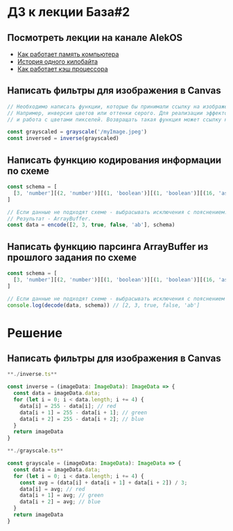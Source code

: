# ДЗ к лекции База#2

## Посмотреть лекции на канале AlekOS

- [Как работает память компьютера](https://www.youtube.com/watch?v=Wh22_O8jXVQ)
- [История одного килобайта](https://www.youtube.com/watch?v=6n8gALZzBx4)
- [Как работает кэш процессора](https://www.youtube.com/watch?v=7n_8cOBpQrg)

## Написать фильтры для изображения в Canvas

```js
// Необходимо написать функции, которые бы принимали ссылку на изображение или canvas и применяла бы к нему один из эффектов.
// Например, инверсия цветов или оттенки серого. Для реализации эффектов, необходимо использовать методы Canvas getImageData/putImageData
// и работа с цветами пикселей. Возвращать такая функция может ссылку на Canvas или ImageData.

const grayscaled = grayscale('/myImage.jpeg')
const inversed = inverse(grayscaled)
```

## Написать функцию кодирования информации по схеме

```js
const schema = [
  [3, 'number'][(2, 'number')][(1, 'boolean')][(1, 'boolean')][(16, 'ascii')] // 3 бита число // 3 бита число // 1 бит логический // 1 бит логический // 16 бит 2 аски символа
]

// Если данные не подходят схеме - выбрасывать исключения с пояснением.
// Результат - ArrayBuffer.
const data = encode([2, 3, true, false, 'ab'], schema)
```

## Написать функцию парсинга ArrayBuffer из прошлого задания по схеме

```js
const schema = [
  [3, 'number'][(2, 'number')][(1, 'boolean')][(1, 'boolean')][(16, 'ascii')] // 3 бита число // 3 бита число // 1 бит логический // 1 бит логический // 16 бит 2 аски символа
]

// Если данные не подходят схеме - выбрасывать исключения с пояснением
console.log(decode(data, schema)) // [2, 3, true, false, 'ab']
```

# Решение

## Написать фильтры для изображения в Canvas

```js
**./inverse.ts**

const inverse = (imageData: ImageData): ImageData => {
  const data = imageData.data;
  for (let i = 0; i < data.length; i += 4) {
    data[i] = 255 - data[i]; // red
    data[i + 1] = 255 - data[i + 1]; // green
    data[i + 2] = 255 - data[i + 2]; // blue
  }
  return imageData
}

**./grayscale.ts**

const grayscale = (imageData: ImageData): ImageData => {
  const data = imageData.data;
  for (let i = 0; i < data.length; i += 4) {
    const avg = (data[i] + data[i + 1] + data[i + 2]) / 3;
    data[i] = avg; // red
    data[i + 1] = avg; // green
    data[i + 2] = avg; // blue
  }
  return imageData
}

```
